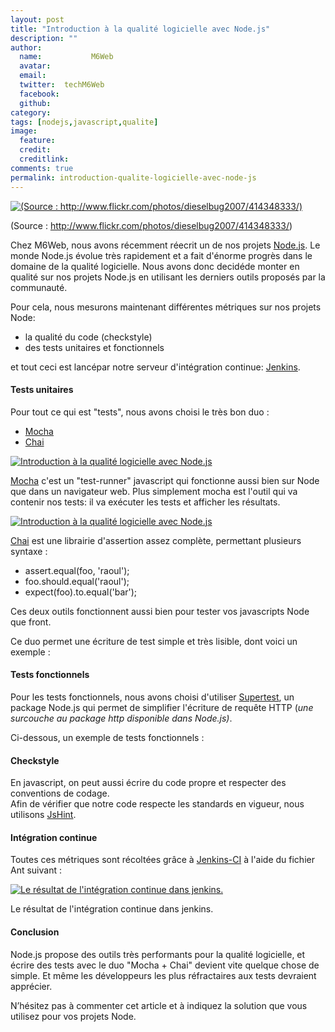 ```yaml
---
layout: post
title: "Introduction à la qualité logicielle avec Node.js"
description: ""
author:
  name:           M6Web
  avatar:         
  email:          
  twitter:  techM6Web      
  facebook:       
  github:    
category: 
tags: [nodejs,javascript,qualite]
image:
  feature: 
  credit: 
  creditlink: 
comments: true  
permalink: introduction-qualite-logicielle-avec-node-js
---
```


[![(Source : http://www.flickr.com/photos/dieselbug2007/414348333/)](http://img.over-blog-kiwi.com/0/00/30/83/201307/ob_0f27a1_414348333-b72ff906de-b-jpg.jpeg)](http://img.over-blog-kiwi.com/0/00/30/83/201307/ob_0f27a1_414348333-b72ff906de-b-jpg.jpeg)

(Source : http://www.flickr.com/photos/dieselbug2007/414348333/)


Chez M6Web, nous avons récemment réecrit un de nos projets [Node.js](http://nodejs.org/).
Le monde Node.js évolue très rapidement et a fait d'énorme progrès dans le domaine de la qualité logicielle.
Nous avons donc decidéde monter en qualité sur nos projets Node.js en utilisant les derniers outils proposés par la communauté.


Pour cela, nous mesurons maintenant différentes métriques sur nos projets Node:

- la qualité du code (checkstyle)
- des tests unitaires et fonctionnels

et tout ceci est lancépar notre serveur d'intégration continue: [Jenkins](http://jenkins-ci.org/).



#### Tests unitaires

Pour tout ce qui est "tests", nous avons choisi le très bon duo :

- [Mocha](http://visionmedia.github.io/mocha/)
- [Chai](http://chaijs.com/)



[![Introduction à la qualité logicielle avec Node.js](//img.over-blog-kiwi.com/100x100/0/00/30/83/201307/ob_d472509f78a8e21ad02b2e74ec9f03a0_15f75683-mocha-logo-png.png)](http://img.over-blog-kiwi.com/0/00/30/83/201307/ob_d472509f78a8e21ad02b2e74ec9f03a0_15f75683-mocha-logo-png.png)

[Mocha](http://visionmedia.github.io/mocha/) c'est un "test-runner" javascript qui fonctionne aussi bien sur Node que dans un navigateur web. Plus simplement mocha est l'outil qui va contenir nos tests: il va exécuter les tests et afficher les résultats.



[![Introduction à la qualité logicielle avec Node.js](//img.over-blog-kiwi.com/100x100/0/00/30/83/201307/ob_99cf18_636ffadd667e8f9abe354403692aeb73.png)](http://img.over-blog-kiwi.com/0/00/30/83/201307/ob_99cf18_636ffadd667e8f9abe354403692aeb73.png)

[Chai](http://chaijs.com/) est une librairie d'assertion assez complète, permettant plusieurs syntaxe :

- assert.equal(foo, 'raoul');
- foo.should.equal('raoul');
- expect(foo).to.equal('bar');

Ces deux outils fonctionnent aussi bien pour tester vos javascripts Node que front.



Ce duo permet une écriture de test simple et très lisible, dont voici un exemple : 

<script src="https://gist.github.com/nchaulet/5857049.js"></script>


#### Tests fonctionnels

Pour les tests fonctionnels, nous avons choisi d'utiliser [Supertest](https://github.com/visionmedia/supertest), un package Node.js qui permet de simplifier l'écriture de requête HTTP (*une surcouche au package http disponible dans Node.js)*.

Ci-dessous, un exemple de tests fonctionnels :


<script src="https://gist.github.com/nchaulet/5857173.js"></script>


#### Checkstyle

En javascript, on peut aussi écrire du code propre et respecter des conventions de codage.  
 Afin de vérifier que notre code respecte les standards en vigueur, nous utilisons [JsHint](http://www.jshint.com/).



#### Intégration continue

Toutes ces métriques sont récoltées grâce à [Jenkins-CI](http://jenkins-ci.org/) à l'aide du fichier Ant suivant :



<script src="https://gist.github.com/nchaulet/5857025.js"></script>

[![Le résultat de l'intégration continue dans jenkins.](http://img.over-blog-kiwi.com/0/00/30/83/201306/ob_56a4f738660c069741e43ca3dad5a7d7_jenkins.png)](http://img.over-blog-kiwi.com/0/00/30/83/201306/ob_56a4f738660c069741e43ca3dad5a7d7_jenkins.png)

Le résultat de l'intégration continue dans jenkins.




#### Conclusion

Node.js propose des outils très performants pour la qualité logicielle, et écrire des tests avec le duo "Mocha + Chai" devient vite quelque chose de simple. Et même les développeurs les plus réfractaires aux tests devraient apprécier.

N’hésitez pas à commenter cet article et à indiquez la solution que vous utilisez pour vos projets Node.



